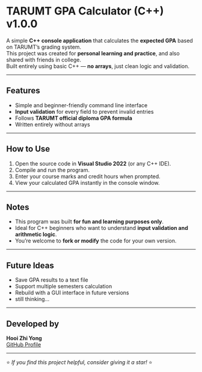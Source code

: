 # TARUMT GPA Calculator (C++) v1.0.0  

A simple **C++ console application** that calculates the **expected GPA** based on TARUMT’s grading system.  
This project was created for **personal learning and practice**, and also shared with friends in college.  
Built entirely using basic C++ — **no arrays**, just clean logic and validation.

---
## Features  
- Simple and beginner-friendly command line interface  
- **Input validation** for every field to prevent invalid entries  
- Follows **TARUMT official diploma GPA formula**  
- Written entirely without arrays  
---
## How to Use  
1. Open the source code in **Visual Studio 2022** (or any C++ IDE).  
2. Compile and run the program.  
3. Enter your course marks and credit hours when prompted.  
4. View your calculated GPA instantly in the console window.  
---
## Notes  
- This program was built **for fun and learning purposes only**.  
- Ideal for C++ beginners who want to understand **input validation and arithmetic logic**.  
- You’re welcome to **fork or modify** the code for your own version.  
---
## Future Ideas  
- Save GPA results to a text file  
- Support multiple semesters calculation  
- Rebuild with a GUI interface in future versions
- still thinking...
---
## Developed by
**Hooi Zhi Yong**  
[GitHub Profile](https://github.com/HooiZhiYong)  

---
⭐ *If you find this project helpful, consider giving it a star!* ⭐
